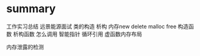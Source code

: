 # summary
  工作实习总结
  远景能源面试
     类的构造 析构 内存new delete malloc free
     构造函数 析构函数 怎么调用
     智能指针 循环引用
     虚函数内存布局
     
  内存泄露的检测
  

